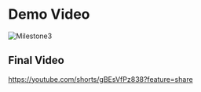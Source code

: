 # Demo Video

![Milestone3](https://github.com/user-attachments/assets/146877a5-0355-4a76-9b5e-af82c0cd1497)

## Final Video
https://youtube.com/shorts/gBEsVfPz838?feature=share



